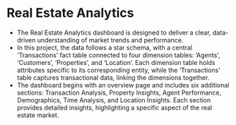 # Real Estate Analytics
- The Real Estate Analytics dashboard is designed to deliver a clear, data-driven understanding of market trends and performance.
- In this project, the data follows a star schema, with a central ‘Transactions’  fact table connected to four dimension tables: ‘Agents’, ‘Customers’, ‘Properties’, and ‘Location’. Each dimension table holds attributes specific to its corresponding entity, while the ‘Transactions’ table captures transactional data, linking the dimensions together.
- The dashboard begins with an overview page and includes six additional sections: Transaction Analysis, Property Insights, Agent Performance, Demographics, Time Analysis, and Location Insights. Each section provides detailed insights, highlighting a specific aspect of the real estate market.
